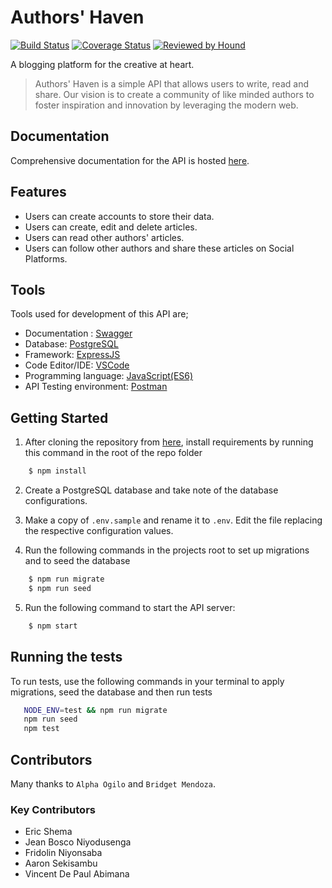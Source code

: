 # Authors' Haven

[![Build Status](https://travis-ci.com/andela/ah-kgl-avengers-backend.svg?branch=develop)](https://travis-ci.com/andela/ah-kgl-avengers-backend)
[![Coverage Status](https://coveralls.io/repos/github/andela/ah-kgl-avengers-backend/badge.svg?branch=develop)](https://coveralls.io/github/andela/ah-kgl-avengers-backend?branch=develop)
[![Reviewed by Hound](https://img.shields.io/badge/Reviewed_by-Hound-8E64B0.svg)](https://houndci.com)

 A blogging platform for the creative at heart.
> Authors' Haven is a simple API that allows users to write, read and share.
> Our vision is to create a community of like minded authors to foster inspiration and innovation by leveraging the modern web.

## Documentation
Comprehensive documentation for the API is hosted [here]().

## Features
- Users can create accounts to store their data.
- Users can create, edit and delete articles.
- Users can read other authors' articles.
- Users can follow other authors and share these articles on Social Platforms.

## Tools
Tools used for development of this API are;
- Documentation : [Swagger](https://swagger.io/)
- Database: [PostgreSQL](https://www.postgresql.org)
- Framework: [ExpressJS](http://expressjs.com/)
- Code Editor/IDE: [VSCode](https://code.visualstudio.com)
- Programming language: [JavaScript(ES6)](https://developer.mozilla.org/en-US/docs/Web/JavaScript/)
- API Testing environment: [Postman](https://www.getpostman.com)


## Getting Started
1. After cloning the repository from [here](https://github.com/andela/ah-kgl-avengers-backend), install requirements by running this command in the root of the repo folder
```sh
    $ npm install
```

2. Create a PostgreSQL database and take note of the database configurations.

3. Make a copy of `.env.sample` and rename it to `.env`. Edit the file replacing the respective configuration values.

4. Run the following commands in the projects root to set up migrations and to seed the database 
```sh 
    $ npm run migrate
    $ npm run seed
 ```
5. Run the following command to start the API server:
```sh
    $ npm start
```

## Running the tests

To run tests, use the following commands in your terminal to apply migrations, seed the database and then run tests
```sh
   NODE_ENV=test && npm run migrate
   npm run seed
   npm test 
 ``` 

## Contributors
Many thanks to `Alpha Ogilo` and `Bridget Mendoza`.

### Key Contributors
- Eric Shema
- Jean Bosco Niyodusenga
- Fridolin Niyonsaba
- Aaron Sekisambu
- Vincent De Paul Abimana